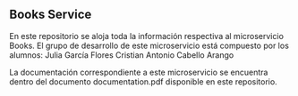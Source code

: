 ## Books Service
En este repositorio se aloja toda la información respectiva al microservicio Books. El grupo de desarrollo de este microservicio está compuesto por los alumnos:
Julia García Flores
Cristian Antonio Cabello Arango

La documentación correspondiente a este microservicio se encuentra dentro del documento documentation.pdf disponible en este repositorio.
